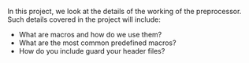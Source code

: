 In this project, we look at the details of the working of the preprocessor.
Such details covered in the project will include:
+ What are macros and how do we use them?
+ What are the most common predefined macros?
+ How do you include guard your header files?
